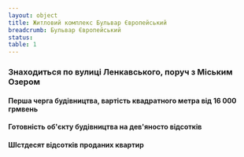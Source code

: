 ```yaml
---
layout: object
title: Житловий комплекс Бульвар Європейський
breadcrumb: Бульвар Європейський
status:
table: 1
---
```


### Знаходиться по вулиці Ленкавського, поруч з Міським Озером

#### Перша черга будівництва, вартість квадратного метра від 16 000 грмвень

#### Готовність об'єкту будівництва на дев'яносто відсотків

#### ШІстдесят відсотків проданих квартир
